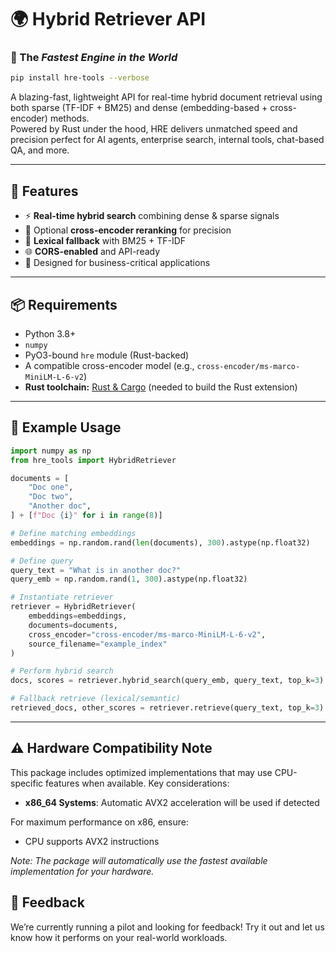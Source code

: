 # 🌍 Hybrid Retriever API


### 🚀 The *Fastest Engine in the World*

```bash
pip install hre-tools --verbose
```

A blazing-fast, lightweight API for real-time hybrid document retrieval using both sparse (TF-IDF + BM25) and dense (embedding-based + cross-encoder) methods.  
Powered by Rust under the hood, HRE delivers unmatched speed and precision perfect for AI agents, enterprise search, internal tools, chat-based QA, and more.

---

## 🔧 Features

- ⚡ **Real-time hybrid search** combining dense & sparse signals
- 🧠 Optional **cross-encoder reranking** for precision
- 🔎 **Lexical fallback** with BM25 + TF-IDF
- 🌐 **CORS-enabled** and API-ready
- 🏢 Designed for business-critical applications

---

## 📦 Requirements

- Python 3.8+
- `numpy`
- PyO3-bound `hre` module (Rust-backed)
- A compatible cross-encoder model (e.g., `cross-encoder/ms-marco-MiniLM-L-6-v2`)
- **Rust toolchain:** [Rust & Cargo](https://www.rust-lang.org/tools/install) (needed to build the Rust extension)

---

## 🧪 Example Usage

```python
import numpy as np
from hre_tools import HybridRetriever

documents = [
    "Doc one",
    "Doc two",
    "Another doc",
] + [f"Doc {i}" for i in range(8)]

# Define matching embeddings
embeddings = np.random.rand(len(documents), 300).astype(np.float32)

# Define query
query_text = "What is in another doc?"
query_emb = np.random.rand(1, 300).astype(np.float32)

# Instantiate retriever
retriever = HybridRetriever(
    embeddings=embeddings,
    documents=documents,
    cross_encoder="cross-encoder/ms-marco-MiniLM-L-6-v2",
    source_filename="example_index"
)

# Perform hybrid search
docs, scores = retriever.hybrid_search(query_emb, query_text, top_k=3)

# Fallback retrieve (lexical/semantic)
retrieved_docs, other_scores = retriever.retrieve(query_text, top_k=3)
```

---



## ⚠️ Hardware Compatibility Note

This package includes optimized implementations that may use CPU-specific features when available. 
Key considerations:
- **x86_64 Systems**: Automatic AVX2 acceleration will be used if detected

For maximum performance on x86, ensure:
- CPU supports AVX2 instructions

*Note: The package will automatically use the fastest available implementation for your hardware.*



## 💬 Feedback

We’re currently running a pilot and looking for feedback! Try it out and let us know how it performs on your real-world workloads.




